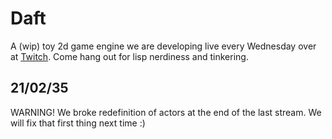 # Daft

A (wip) toy 2d game engine we are developing live every Wednesday over at [Twitch](https://twitch.tv/baggers___). Come hang out for lisp nerdiness and tinkering.

## 21/02/35

WARNING! We broke redefinition of actors at the end of the last
stream. We will fix that first thing next time :)
